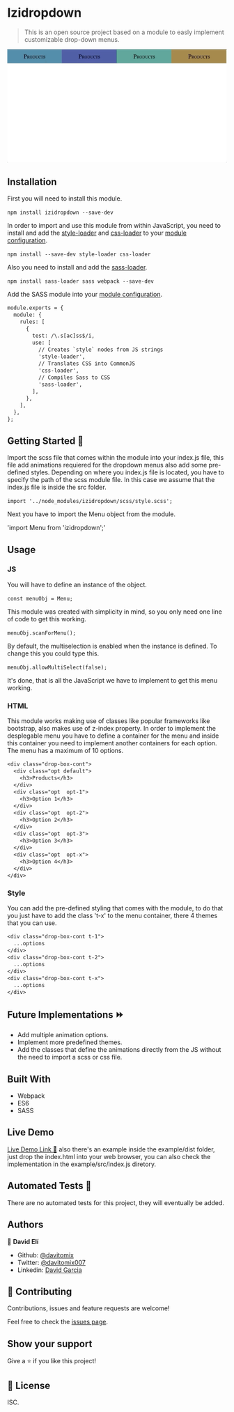 # Izidropdown

> This is  an open source project based on a module to easly implement customizable drop-down menus.

![screenshot](./ok.gif)

## Installation

First you will need to install this module.

`npm install izidropdown --save-dev`

In order to import and use this module from within JavaScript, you need to install and add the [style-loader](https://webpack.js.org/loaders/style-loader) and [css-loader](https://webpack.js.org/loaders/css-loader) to your [module configuration](https://webpack.js.org/configuration/module).

`npm install --save-dev style-loader css-loader`

Also you need to install and add the [sass-loader](https://webpack.js.org/loaders/sass-loader/).

`npm install sass-loader sass webpack --save-dev`

Add the SASS module into your [module configuration](https://webpack.js.org/configuration/module).

```
module.exports = {
  module: {
    rules: [
      {
        test: /\.s[ac]ss$/i,
        use: [
          // Creates `style` nodes from JS strings
          'style-loader',
          // Translates CSS into CommonJS
          'css-loader',
          // Compiles Sass to CSS
          'sass-loader',
        ],
      },
    ],
  },
};
```

## Getting Started :dart:

Import the scss file that comes within the module into your index.js file, this file add animations requiered for the dropdown menus also add some pre-defined styles.
Depending on where you index.js file is located, you have to specify the path of the scss module file.
In this case we assume that the index.js file is inside the src folder.

`import '../node_modules/izidropdown/scss/style.scss';`

Next you have to import the Menu object from the module.

'import Menu from 'izidropdown';'

## Usage

### JS

You will have to define an instance of the object.

`const menuObj = Menu;`

This module was created with simplicity in mind, so you only need one line of code to get this working.

`menuObj.scanForMenu();`

By default, the multiselection is enabled when the instance is defined.
To change this you could type this.

`menuObj.allowMultiSelect(false);`

It's done, that is all the JavaScript we have to implement to get this menu working.

### HTML

This module works making use of classes like popular frameworks like bootstrap, also makes use of z-index property.
In order to implement the desplegable menu you have to define a container for the menu and inside this container you need to implement another containers for each option.
The menu has a maximum of 10 options.

```
<div class="drop-box-cont">
  <div class="opt default">
    <h3>Products</h3>
  </div>
  <div class="opt  opt-1">
    <h3>Option 1</h3>
  </div>
  <div class="opt  opt-2">
    <h3>Option 2</h3>
  </div>
  <div class="opt  opt-3">
    <h3>Option 3</h3>
  </div>
  <div class="opt  opt-x">
    <h3>Option 4</h3>
  </div>
</div>
```

### Style

You can add the pre-defined styling that comes with the module, to do that you just have to add the class 't-x' to the menu container, there 4 themes that you can use.

```
<div class="drop-box-cont t-1">
  ...options
</div>
<div class="drop-box-cont t-2">
  ...options
</div>
<div class="drop-box-cont t-x">
  ...options
</div>
```

## Future Implementations :fast_forward:

- Add multiple animation options.
- Implement more predefined themes.
- Add the classes that define the animations directly from the JS without the need to import a scss or css file.

## Built With

- Webpack
- ES6
- SASS

## Live Demo

[Live Demo Link :rocket:](https://rawcdn.githack.com/davitomix/DropDownMenuModule/d5b84839acfe7d0befaa79031a8bcdd5cc3652e9/example/dist/index.html) also there's an example inside the example/dist folder, just drop the index.html into your web browser, you can also check the implementation in the example/src/index.js diretory.

## Automated Tests :space_invader:
There are no automated tests for this project, they will eventually be added.

## Authors

👤 **David Elí**

- Github: [@davitomix](https://github.com/davitomix)
- Twitter: [@davitomix007](https://twitter.com/davitomix007)
- Linkedin: [David Garcia](https://www.linkedin.com/in/davideligarcia/)

## 🤝 Contributing

Contributions, issues and feature requests are welcome!

Feel free to check the [issues page](issues/).

## Show your support

Give a ⭐️ if you like this project!

## 📝 License

ISC.
